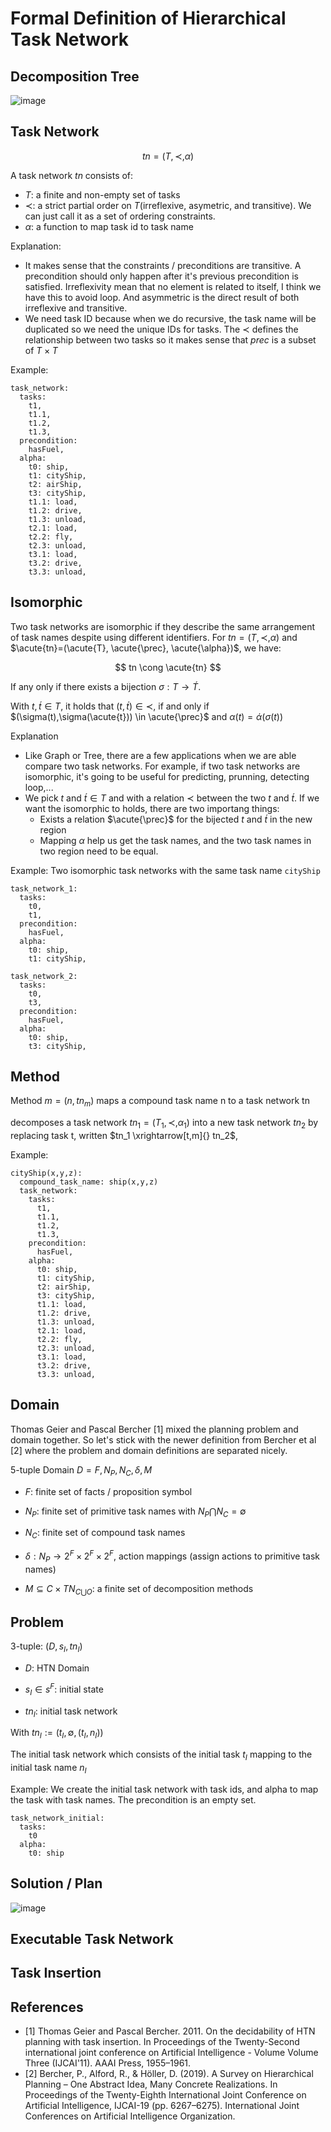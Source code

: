 # Formal Definition of Hierarchical Task Network

## Decomposition Tree

![image](https://github.com/hughiephan/DPL/assets/16631121/639dc0bc-e1e5-4fde-ba81-7d9d207dcba2)

## Task Network

$$
tn=(T, \prec, \alpha)
$$

A task network $tn$ consists of:
- $T$: a finite and non-empty set of tasks
- $\prec$: a strict partial order on $T$(irreflexive, asymetric, and transitive). We can just call it as a set of ordering constraints.
- $\alpha$: a function to map task id to task name 

Explanation:
- It makes sense that the constraints / preconditions are transitive. A precondition should only happen after it's previous precondition is satisfied. Irreflexivity mean that no element is related to itself, I think we have this to avoid loop. And asymmetric is the direct result of both irreflexive and transitive.
- We need task ID because when we do recursive, the task name will be duplicated so we need the unique IDs for tasks. The $\prec$ defines the relationship between two tasks so it makes sense that $prec$ is a subset of $T \times T$

Example: 
```
task_network: 
  tasks: 
    t1, 
    t1.1,
    t1.2,
    t1.3,
  precondition:
    hasFuel,
  alpha:
    t0: ship,
    t1: cityShip,
    t2: airShip,
    t3: cityShip,
    t1.1: load,
    t1.2: drive,
    t1.3: unload,
    t2.1: load,
    t2.2: fly,
    t2.3: unload,
    t3.1: load,
    t3.2: drive,
    t3.3: unload,
```

## Isomorphic

Two task networks are isomorphic if they describe the same arrangement of task names despite using different identifiers. For $tn=(T, \prec, \alpha)$ and $\acute{tn}=(\acute{T}, \acute{\prec}, \acute{\alpha})$, we have:

$$
tn \cong \acute{tn}
$$

If any only if there exists a bijection $\sigma:T \rightarrow \acute{T}$.

With $t,\acute{t} \in T$, it holds that $(t,\acute{t}) \in \prec$, if and only if $(\sigma(t),\sigma(\acute{t})) \in \acute{\prec}$ and $\alpha(t) = \acute{\alpha}(\sigma(t))$

Explanation
- Like Graph or Tree, there are a few applications when we are able compare two task networks. For example, if two task networks are isomorphic, it's going to be useful for predicting, prunning, detecting loop,...
- We pick $t$ and $\acute{t} \in T$ and with a relation $\prec$ between the two $t$ and $\acute{t}$. If we want the isomorphic to holds, there are two importang things:
  - Exists a relation $\acute{\prec}$ for the bijected $t$ and $\acute{t}$ in the new region
  - Mapping $\alpha$ help us get the task names, and the two task names in two region need to be equal.

Example: Two isomorphic task networks with the same task name `cityShip`
```
task_network_1: 
  tasks: 
    t0, 
    t1,
  precondition: 
    hasFuel,
  alpha:
    t0: ship,
    t1: cityShip,

task_network_2: 
  tasks: 
    t0,
    t3,
  precondition: 
    hasFuel,
  alpha:
    t0: ship,
    t3: cityShip,
```

## Method

Method $m = (n, tn_m)$ maps a compound task name n to a task network tn

decomposes a task network $tn_1 = (T_1, \prec, \alpha_1)$ into a new task network $tn_2$  by replacing task t, written $tn_1 \xrightarrow[t,m]{} tn_2$, 

Example: 
```
cityShip(x,y,z):  
  compound_task_name: ship(x,y,z)
  task_network: 
    tasks: 
      t1, 
      t1.1,
      t1.2,
      t1.3,
    precondition: 
      hasFuel,
    alpha:
      t0: ship,
      t1: cityShip,
      t2: airShip,
      t3: cityShip,
      t1.1: load,
      t1.2: drive,
      t1.3: unload,
      t2.1: load,
      t2.2: fly,
      t2.3: unload,
      t3.1: load,
      t3.2: drive,
      t3.3: unload,
```

## Domain
Thomas Geier and Pascal Bercher [1] mixed the planning problem and domain together. So let's stick with the newer definition from Bercher et al [2] where the problem and domain definitions are separated nicely.

5-tuple Domain $D = F, N_P, N_C, \delta, M$ 

- $F$: finite set of facts / proposition symbol

- $N_P$: finite set of primitive task names with $N_P \bigcap N_C = \emptyset$

- $N_C$: finite set of compound task names

- $\delta : N_P \rightarrow 2^F \times 2^F \times 2^F$, action mappings (assign actions to primitive task names)

- $M \subseteq C \times TN_{C\bigcup{O}}$: a finite set of decomposition methods


## Problem
3-tuple:  $(D, s_I, tn_I)$

- $D$: HTN Domain

- $s_I \in s^F$: initial state

- $tn_I$: initial task network

With $tn_I := ({t_I}, \emptyset, {(t_I , n_I )})$

The initial task network which consists of the initial task $t_I$ mapping to the initial task name $n_I$


Example: We create the initial task network with task ids, and alpha to map the task with task names. The precondition is an empty set.

```
task_network_initial: 
  tasks: 
    t0
  alpha:
    t0: ship
```

## Solution / Plan

![image](https://github.com/hughiephan/DPL/assets/16631121/23f66b59-a236-42b7-a8d2-6a6451e97546)

## Executable Task Network

## Task Insertion

## References
- [1] Thomas Geier and Pascal Bercher. 2011. On the decidability of HTN planning with task insertion. In Proceedings of the Twenty-Second international joint conference on Artificial Intelligence - Volume Volume Three (IJCAI'11). AAAI Press, 1955–1961.
- [2] Bercher, P., Alford, R., & Höller, D. (2019). A Survey on Hierarchical Planning – One Abstract Idea, Many Concrete Realizations. In Proceedings of the Twenty-Eighth International Joint Conference on Artificial Intelligence, ĲCAI-19 (pp. 6267–6275). International Joint Conferences on Artificial Intelligence Organization.


